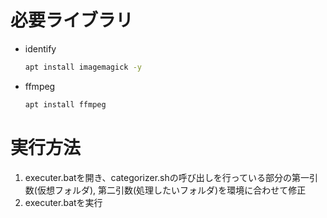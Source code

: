 # 必要ライブラリ

- identify
  ```bash
  apt install imagemagick -y
  ```
- ffmpeg
  ```bash
  apt install ffmpeg
  ```

# 実行方法
1. executer.batを開き、categorizer.shの呼び出しを行っている部分の第一引数(仮想フォルダ), 第二引数(処理したいフォルダ)を環境に合わせて修正
1. executer.batを実行
